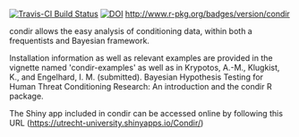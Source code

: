 [![Travis-CI Build Status](https://travis-ci.org/AngelosPsy/condir.svg?branch=master)](https://travis-ci.org/AngelosPsy/condir)
[![DOI](https://zenodo.org/badge/49427628.svg)](https://zenodo.org/badge/latestdoi/49427628)
http://www.r-pkg.org/badges/version/condir

condir allows the easy analysis of conditioning data, within both a frequentists and Bayesian framework. 

Installation information as well as relevant examples are provided in the vignette named 'condir-examples' as well as in Krypotos, A.-M., Klugkist, K., and 
Engelhard, I. M. (submitted). Bayesian Hypothesis Testing for Human Threat Conditioning Research: An introduction and the condir R package.

The Shiny app included in condir can be accessed online by following this URL (https://utrecht-university.shinyapps.io/Condir/)
